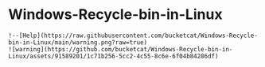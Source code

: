 # Windows-Recycle-bin-in-Linux

    !--[Help](https://raw.githubusercontent.com/bucketcat/Windows-Recycle-bin-in-Linux/main/warning.png?raw=true)
    ![warning](https://github.com/bucketcat/Windows-Recycle-bin-in-Linux/assets/91589201/1c71b256-5cc2-4c55-8c6e-6f04b84286df)
